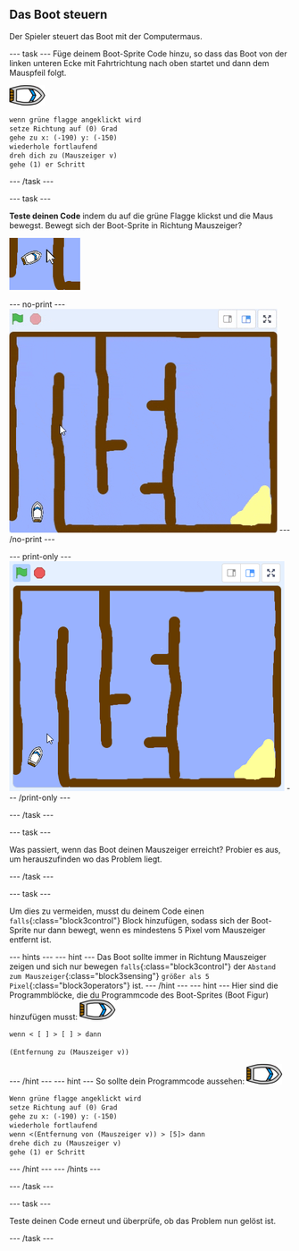 ## Das Boot steuern

Der Spieler steuert das Boot mit der Computermaus.

\--- task \--- Füge deinem Boot-Sprite Code hinzu, so dass das Boot von der linken unteren Ecke mit Fahrtrichtung nach oben startet und dann dem Mauspfeil folgt.

![Boot-Sprite](images/boat_resize.png)

```blocks3
wenn grüne flagge angeklickt wird
setze Richtung auf (0) Grad
gehe zu x: (-190) y: (-150)
wiederhole fortlaufend
dreh dich zu (Mauszeiger v)
gehe (1) er Schritt
```

\--- /task \---

\--- task \---

**Teste deinen Code** indem du auf die grüne Flagge klickst und die Maus bewegst. Bewegt sich der Boot-Sprite in Richtung Mauszeiger?

![Screenshot](images/boat-mouse.png)

\--- no-print \--- ![screenshot](images/boat-pointer-test-anim.gif) \--- /no-print \---

\--- print-only \--- ![screenshot](images/boat-pointer-test-anim.png) \--- /print-only \---

\--- /task \---

\--- task \---

Was passiert, wenn das Boot deinen Mauszeiger erreicht? Probier es aus, um herauszufinden wo das Problem liegt.

\--- /task \---

\--- task \---

Um dies zu vermeiden, musst du deinem Code einen `falls`{:class="block3control"} Block hinzufügen, sodass sich der Boot-Sprite nur dann bewegt, wenn es mindestens 5 Pixel vom Mauszeiger entfernt ist.

\--- hints \--- \--- hint \--- Das Boot sollte immer in Richtung Mauszeiger zeigen und sich nur bewegen `falls`{:class="block3control"} der `Abstand zum Mauszeiger`{:class="block3sensing"} `größer als 5 Pixel`{:class="block3operators"} ist. \--- /hint \--- \--- hint \--- Hier sind die Programmblöcke, die du Programmcode des Boot-Sprites (Boot Figur) hinzufügen musst: ![Boot-Figur](images/boat_resize.png)

```blocks3
wenn < [ ] > [ ] > dann

(Entfernung zu (Mauszeiger v))
```

\--- /hint \--- \--- hint \--- So sollte dein Programmcode aussehen: ![Boot-Figur](images/boat_resize.png)

```blocks3
Wenn grüne flagge angeklickt wird
setze Richtung auf (0) Grad
gehe zu x: (-190) y: (-150)
wiederhole fortlaufend
wenn <(Entfernung von (Mauszeiger v)) > [5]> dann
drehe dich zu (Mauszeiger v)
gehe (1) er Schritt
```

\--- /hint \--- \--- /hints \---

\--- /task \---

\--- task \---

Teste deinen Code erneut und überprüfe, ob das Problem nun gelöst ist.

\--- /task \---